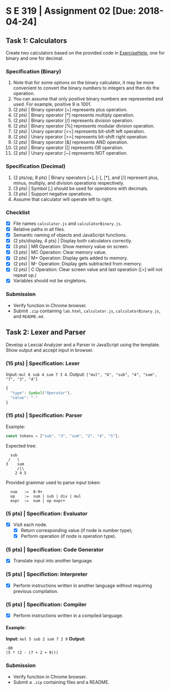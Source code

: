 # S E 319 | Assignment 02 [Due: 2018-04-24]

## Task 1: Calculators

Create two calculators based on the provided code in [ExerciseHelp](./doc/prof-help/), one for binary and one for decimal.

### Specification (Binary)
1. Note that for some options on the binary calculator, it may be more convenient to convert the binary numbers to integers and then do the operation.
2. You can assume that only positive binary numbers are represented and used. For example, positive 9 is 1001.
3. (2 pts) | Binary operator [+] represents plus operation.
4. (2 pts) | Binary operator [\*] represents multiply operation.
5. (2 pts) | Binary operator [/] represents division operation.
6. (2 pts) | Binary operator [%] represents modular division operation.
7. (2 pts) | Unary operator [<<] represents bit-shift left operation.
8. (2 pts) | Unary operator [>>] represents bit-shift right operation.
9. (2 pts) | Binary operator [&] represents AND operation.
10. (2 pts) | Binary operator [|] represents OR operation.
11. (2 pts) | Unary operator [~] represents NOT operation.

### Specification (Decimal)
1. (2 pts/op, 8 pts) | Binary operators [+], [-], [\*], and [/] represent plus, minus, multiply, and division operations respectively.
2. (3 pts) | Symbol [.] should be used for operations with decimals.
3. (3 pts) | Support negative operations.
4. Assume that calculator will operate left to right.

### Checklist
- [x] File names ``calculator.js`` and ``calculatorBinary.js``.
- [x] Relative paths in all files.
- [x] Semantic naming of objects and JavaScript functions.
- [x] (2 pts/display, 4 pts) | Display both calculators correctly.
- [x] (3 pts) | MR Operation: Show memory value on screen.
- [x] (3 pts) | MC Operation: Clear memory value.
- [x] (2 pts) | M+ Operation: Display gets added to memory.
- [x] (2 pts) | M- Operation: Display gets subtracted from memory.
- [x] (2 pts) | C Operation: Clear screen value and last operation ([=] will not repeat op.)
- [x] Variables should not be singletons.

### Submission
- Verify function in Chrome browser.
- Submit ``.zip`` containing ``lab.html``, ``calculator.js``, ``calculatorBinary.js``, and ``README.md``.

## Task 2: Lexer and Parser

Develop a Lexcial Analyzer and a Parser in JavaScript using the template. Show output and accept input in browser.

### (15 pts) | Specification: Lexer

Input: ``mul 6 sub 4 sum 7 3 4``.
Output: ``["mul", "6", "sub", "4", "sum", "7", "3", "4"]``

```javascript
{
  "type": Symbol("Operator"),
  "value": "-"
}
```

### (15 pts) | Specification: Parser

Example:
```javascript
const tokens = ["sub", "3", "sum", "2", "4", "5"];
```
Expected tree:
```
  sub
 /   \
3    sum
     /|\
    2 4 5
```

Provided grammar used to parse input token:
```
  num   :=  0-9+
  op    :=  sum | sub | div | mul
  expr  :=  num | op expr+
```

### (5 pts) | Specification: Evaluator
- [x] Visit each node.
  - [x] Return corresponding value (if node is number type);
  - [x] Perform operation (if node is operation type).

### (5 pts) | Specification: Code Generator
- [x] Translate input into another language.

### (5 pts) | Specifiction: Interpreter
- [x] Perform instructions written in another language without requiring previous compilation.

### (5 pts) | Specification: Compiler
- [x] Perform instructions written in a compiled language.

#### Example:
**Input:** ``mul 5 sub 2 sum 7 2 9``
**Output:**
```
-80
(5 * (2 - (7 + 2 + 9)))
```

### Submission
- Verify function in Chrome browser.
- Submit a ``.zip`` containing files and a README.
